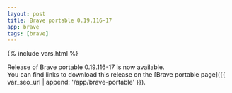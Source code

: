 ```yaml
---
layout: post
title: Brave portable 0.19.116-17
app: brave
tags: [brave]
---
```

{% include vars.html %}

Release of Brave portable 0.19.116-17 is now available.<br />
You can find links to download this release on the [Brave portable page]({{ var_seo_url | append: '/app/brave-portable' }}).